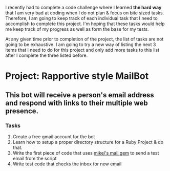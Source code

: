 I recently had to complete a code challenge where I learned **the hard way** that
I am very bad at coding when I do not plan & focus on bite sized tasks. Therefore,
I am going to keep track of each individual task that I need to accomplish
to complete this project. I'm hoping that these tasks would help me keep track
of my progress as well as form the base for my tests.

At any given time prior to completion of the project, the list of tasks are not
going to be exhaustive. I am going to try a new way of listing the next 3 items that
I need to do for this project and only add more tasks to this list after I complete the
three listed before.

# Project: Rapportive style MailBot #

## This bot will receive a person's email address and respond with links to their multiple web presence. #

### Tasks ###

1.  Create a free gmail account for the bot
2.  Learn how to setup a proper directory structure for a Ruby Project & do that.
3.  Write the first piece of code that uses [mikel's mail gem](http://github.com/mikel/mail) to send a test email from the script
4.  Write test code that checks the inbox for new email
